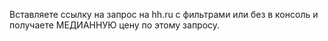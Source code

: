 Вставляете ссылку на запрос на hh.ru с фильтрами или без в консоль и получаете МЕДИАННУЮ цену по этому запросу.
